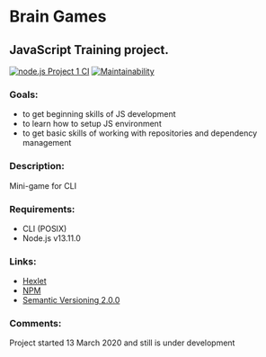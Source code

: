 # Brain Games
## JavaScript Training project.

[![node.js Project 1 CI](https://github.com/Timur-eit/frontend-project-lvl1/workflows/node.js%20Project%201%20CI/badge.svg)](https://github.com/Timur-eit/frontend-project-lvl1/actions)
[![Maintainability](https://api.codeclimate.com/v1/badges/a99a88d28ad37a79dbf6/maintainability)](https://codeclimate.com/github/Timur-eit/frontend-project-lvl1/maintainability)

### Goals:
- to get beginning skills of JS development 
- to learn how to setup JS environment
- to get basic skills of working with repositories and dependency management

### Description:
Mini-game for CLI

### Requirements:
- CLI (POSIX)
- Node.js v13.11.0


### Links:
- [Hexlet](https://ru.hexlet.io)
- [NPM](https://www.npmjs.com/) 
- [Semantic Versioning 2.0.0](https://semver.org/)


### Comments:
Project started 13 March 2020 and still is under development
